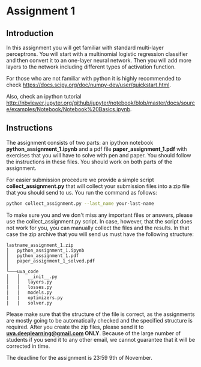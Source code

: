 # Assignment 1

## Introduction
In this assignment you will get familiar with standard multi-layer perceptrons. You will start with a multinomial logistic regression classifier and then convert it to an one-layer neural network. Then you will add more layers to the network including different types of activation function.   

For those who are not familiar with python it is highly recommended to check https://docs.scipy.org/doc/numpy-dev/user/quickstart.html.

Also, check an ipython tutorial http://nbviewer.jupyter.org/github/jupyter/notebook/blob/master/docs/source/examples/Notebook/Notebook%20Basics.ipynb.

## Instructions
The assignment consists of two parts: an ipython notebook **python_assignment_1.ipynb** and a pdf file **paper_assignment_1.pdf** with exercises that you will have to solve with pen and paper. You should follow the instructions in these files. You should work on both parts of the assignment.

For easier submission procedure we provide a simple script **collect_assignment.py** that will collect your submission files into a zip file that you should send to us. You run the command as follows:

```bash
python collect_assignment.py --last_name your-last-name
```
To make sure you and we don't miss any important files or answers, please use the collect_assignment.py script. In case, however, that the script does not work for you, you can manually collect the files and the results. In that case the zip archive that you will send us must have the following structure:

```
lastname_assignment_1.zip
│   python_assignment_1.ipynb
│   python_assignment_1.pdf
│   paper_assignment_1_solved.pdf
│
└───uva_code
│   │   __init__.py
│   │   layers.py
|   |   losses.py
|   |   models.py
|   |   optimizers.py
|   |   solver.py
```

Please make sure that the structure of the file is correct, as the assignments are mostly going to be automatically checked and the specified structure is required. After you create the zip files, please send it to **uva.deeplearning@gmail.com ONLY**. Because of the large number of students if you send it to any other email, we cannot guarantee that it will be corrected in time. 

The deadline for the assignment is 23:59 9th of November. 
